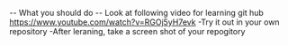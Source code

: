 -- What you should do --
Look at following video for learning git hub
https://www.youtube.com/watch?v=RGOj5yH7evk
-Try it out in your own repository
-After leraning, take a screen shot of your repogitory


